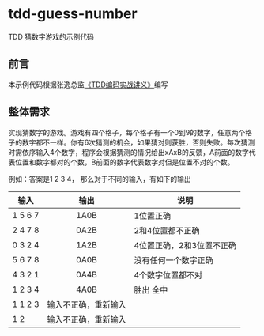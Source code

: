 # tdd-guess-number
TDD 猜数字游戏的示例代码

## 前言
本示例代码根据张逸总监[《TDD编码实战讲义》](http://zhangyi.xyz/handout-tdd-code-kata/)编写

## 整体需求
实现猜数字的游戏。游戏有四个格子，每个格子有一个0到9的数字，任意两个格子的数字都不一样。你有6次猜测的机会，如果猜对则获胜，否则失败。每次猜测时需依序输入4个数字，程序会根据猜测的情况给出xAxB的反馈，A前面的数字代表位置和数字都对的个数，B前面的数字代表数字对但是位置不对的个数。

例如：答案是1 2 3 4， 那么对于不同的输入，有如下的输出

|输入  |	输出	|  说明  |
|-------------| :--------:|--------|
|1 5 6 7 | 1A0B	|1位置正确|
|2 4 7 8 |	0A2B	|2和4位置都不正确|
|0 3 2 4	| 1A2B	|4位置正确，2和3位置不正确|
|5 6 7 8	| 0A0B	|没有任何一个数字正确|
|4 3 2 1	| 0A4B	|4个数字位置都不对|
|1 2 3 4	| 4A0B	|胜出 全中|
|1 1 2 3	| 输入不正确，重新输入	||
|1 2	|输入不正确，重新输入	||
